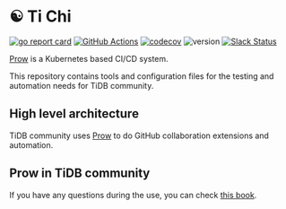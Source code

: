# ☯️ Ti Chi

[![go report card](https://goreportcard.com/badge/github.com/ti-community-infra/tichi "go report card")](https://goreportcard.com/report/github.com/ti-community-infra/tichi)
[![GitHub Actions](https://github.com/ti-community-infra/tichi/workflows/Test/badge.svg?branch=master)](https://github.com/features/actions)
[![codecov](https://codecov.io/gh/ti-community-infra/tichi/branch/master/graph/badge.svg)](https://codecov.io/gh/ti-community-infra/tichi)
![version](https://img.shields.io/github/release/ti-community-infra/tichi/all.svg)
[![Slack Status](https://img.shields.io/badge/slack-join_chat-white.svg?logo=slack&style=social)](https://slack.tidb.io/invite?team=tidb-community&channel=sig-community-infra)

[Prow](https://github.com/kubernetes/test-infra/tree/master/prow) is a Kubernetes based CI/CD system.

This repository contains tools and configuration files for the testing and automation needs for TiDB community.

## High level architecture

TiDB community uses [Prow](https://github.com/kubernetes/test-infra/tree/master/prow)
to do GitHub collaboration extensions and automation.

## Prow in TiDB community

If you have any questions during the use, you can check [this book](https://book.prow.tidb.io/).